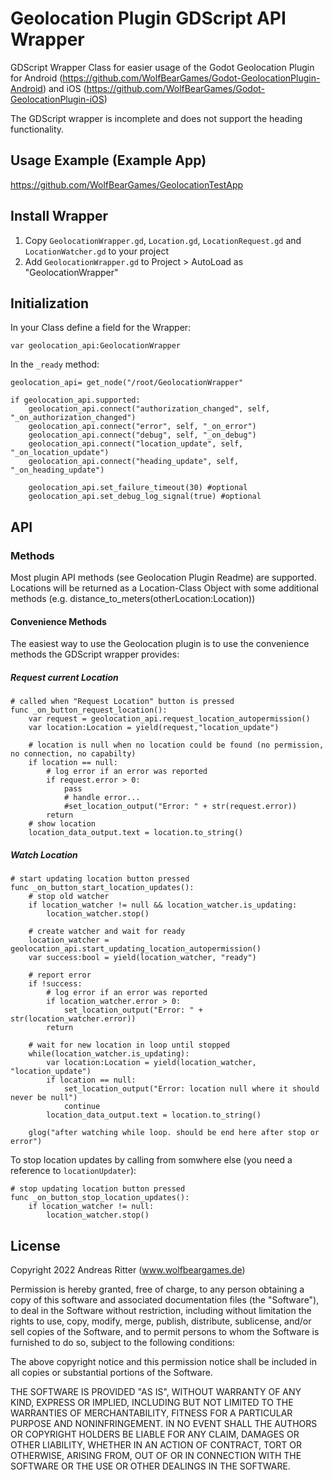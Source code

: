# Geolocation Plugin GDScript API Wrapper

GDScript Wrapper Class for easier usage of the Godot Geolocation Plugin for Android (<https://github.com/WolfBearGames/Godot-GeolocationPlugin-Android>) and iOS (<https://github.com/WolfBearGames/Godot-GeolocationPlugin-iOS>)

The GDScript wrapper is incomplete and does not support the heading functionality.

## Usage Example (Example App)

<https://github.com/WolfBearGames/GeolocationTestApp>

## Install Wrapper

1. Copy `GeolocationWrapper.gd`, `Location.gd`, `LocationRequest.gd` and `LocationWatcher.gd` to your project
2. Add `GeolocationWrapper.gd` to Project > AutoLoad as "GeolocationWrapper"

## Initialization

In your Class define a field for the Wrapper:

```gdscript
var geolocation_api:GeolocationWrapper
```

In the `_ready` method:

```gdscript
geolocation_api= get_node("/root/GeolocationWrapper"

if geolocation_api.supported:
    geolocation_api.connect("authorization_changed", self, "_on_authorization_changed")
    geolocation_api.connect("error", self, "_on_error")
    geolocation_api.connect("debug", self, "_on_debug")
    geolocation_api.connect("location_update", self, "_on_location_update")
    geolocation_api.connect("heading_update", self, "_on_heading_update")

    geolocation_api.set_failure_timeout(30) #optional
    geolocation_api.set_debug_log_signal(true) #optional
```

## API

### Methods

Most plugin API methods (see Geolocation Plugin Readme) are supported.
Locations will be returned as a Location-Class Object with some additional methods (e.g. distance_to_meters(otherLocation:Location))

#### Convenience Methods

The easiest way to use the Geolocation plugin is to use the convenience methods the GDScript wrapper provides:

##### Request current Location

```gdscript
# called when "Request Location" button is pressed
func _on_button_request_location():
    var request = geolocation_api.request_location_autopermission()
    var location:Location = yield(request,"location_update")

    # location is null when no location could be found (no permission, no connection, no capabilty)
    if location == null:
        # log error if an error was reported
        if request.error > 0:
            pass
            # handle error...
            #set_location_output("Error: " + str(request.error))
        return
    # show location 
    location_data_output.text = location.to_string()
```

##### Watch Location

```gdscript
# start updating location button pressed
func _on_button_start_location_updates():
    # stop old watcher
    if location_watcher != null && location_watcher.is_updating:
        location_watcher.stop()
        
    # create watcher and wait for ready
    location_watcher = geolocation_api.start_updating_location_autopermission()
    var success:bool = yield(location_watcher, "ready")
        
    # report error
    if !success:
        # log error if an error was reported
        if location_watcher.error > 0:
            set_location_output("Error: " + str(location_watcher.error))
        return
        
    # wait for new location in loop until stopped
    while(location_watcher.is_updating):
        var location:Location = yield(location_watcher, "location_update")
        if location == null:
            set_location_output("Error: location null where it should never be null")
            continue
        location_data_output.text = location.to_string()

    glog("after watching while loop. should be end here after stop or error")
```

To stop location updates by calling from somwhere else (you need a reference to `locationUpdater`):

```gdscript
# stop updating location button pressed
func _on_button_stop_location_updates():
    if location_watcher != null:
        location_watcher.stop()
```

## License

Copyright 2022 Andreas Ritter (www.wolfbeargames.de)

Permission is hereby granted, free of charge, to any person obtaining a copy of this software and associated documentation files (the "Software"), to deal in the Software without restriction, including without limitation the rights to use, copy, modify, merge, publish, distribute, sublicense, and/or sell copies of the Software, and to permit persons to whom the Software is furnished to do so, subject to the following conditions:

The above copyright notice and this permission notice shall be included in all copies or substantial portions of the Software.

THE SOFTWARE IS PROVIDED "AS IS", WITHOUT WARRANTY OF ANY KIND, EXPRESS OR IMPLIED, INCLUDING BUT NOT LIMITED TO THE WARRANTIES OF MERCHANTABILITY, FITNESS FOR A PARTICULAR PURPOSE AND NONINFRINGEMENT. IN NO EVENT SHALL THE AUTHORS OR COPYRIGHT HOLDERS BE LIABLE FOR ANY CLAIM, DAMAGES OR OTHER LIABILITY, WHETHER IN AN ACTION OF CONTRACT, TORT OR OTHERWISE, ARISING FROM, OUT OF OR IN CONNECTION WITH THE SOFTWARE OR THE USE OR OTHER DEALINGS IN THE SOFTWARE.
